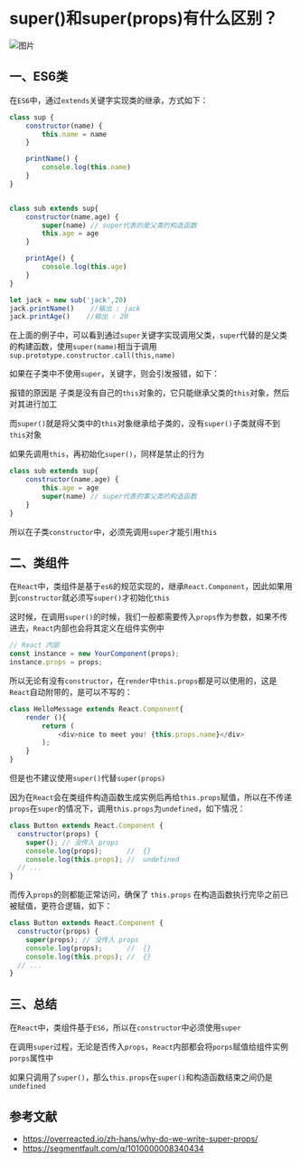 # super()和super(props)有什么区别？

![图片](https://mmbiz.qpic.cn/mmbiz_png/gH31uF9VIibTcEpbCU72x5Na8cUc6oVuibzzhLfq7fk7MFQfDPM2wGpdF5Y8H5WwmEFJsxvZ8eoqzyS6vAh20VicA/640?wx_fmt=png&tp=webp&wxfrom=5&wx_lazy=1&wx_co=1)

## 一、ES6类

在`ES6`中，通过`extends`关键字实现类的继承，方式如下：

```js
class sup {
    constructor(name) {
        this.name = name
    }

    printName() {
        console.log(this.name)
    }
}


class sub extends sup{
    constructor(name,age) {
        super(name) // super代表的是父类的构造函数
        this.age = age
    }

    printAge() {
        console.log(this.age)
    }
}

let jack = new sub('jack',20)
jack.printName()    //输出 : jack
jack.printAge()    //输出 : 20
```

在上面的例子中，可以看到通过`super`关键字实现调用父类，`super`代替的是父类的构建函数，使用`super(name)`相当于调用`sup.prototype.constructor.call(this,name)`

如果在子类中不使用`super`，关键字，则会引发报错，如下：![图片](data:image/gif;base64,iVBORw0KGgoAAAANSUhEUgAAAAEAAAABCAYAAAAfFcSJAAAADUlEQVQImWNgYGBgAAAABQABh6FO1AAAAABJRU5ErkJggg==)

报错的原因是 子类是没有自己的`this`对象的，它只能继承父类的`this`对象，然后对其进行加工

而`super()`就是将父类中的`this`对象继承给子类的，没有`super()`子类就得不到`this`对象

如果先调用`this`，再初始化`super()`，同样是禁止的行为

```js
class sub extends sup{
    constructor(name,age) {
        this.age = age
        super(name) // super代表的事父类的构造函数
    }
}
```

所以在子类`constructor`中，必须先调用`super`才能引用`this`

## 二、类组件

在`React`中，类组件是基于`es6`的规范实现的，继承`React.Component`，因此如果用到`constructor`就必须写`super()`才初始化`this`

这时候，在调用`super()`的时候，我们一般都需要传入`props`作为参数，如果不传进去，`React`内部也会将其定义在组件实例中

```js
// React 内部
const instance = new YourComponent(props);
instance.props = props;
```

所以无论有没有`constructor`，在`render`中`this.props`都是可以使用的，这是`React`自动附带的，是可以不写的：

```js
class HelloMessage extends React.Component{
    render (){
        return (
            <div>nice to meet you! {this.props.name}</div>
        );
    }
}
```

但是也不建议使用`super()`代替`super(props)`

因为在`React`会在类组件构造函数生成实例后再给`this.props`赋值，所以在不传递`props`在`super`的情况下，调用`this.props`为`undefined`，如下情况：

```js
class Button extends React.Component {
  constructor(props) {
    super(); // 没传入 props
    console.log(props);      //  {}
    console.log(this.props); //  undefined
  // ...
}
```

而传入`props`的则都能正常访问，确保了 `this.props` 在构造函数执行完毕之前已被赋值，更符合逻辑，如下：

```js
class Button extends React.Component {
  constructor(props) {
    super(props); // 没传入 props
    console.log(props);      //  {}
    console.log(this.props); //  {}
  // ...
}
```

## 三、总结

在`React`中，类组件基于`ES6`，所以在`constructor`中必须使用`super`

在调用`super`过程，无论是否传入`props`，`React`内部都会将`porps`赋值给组件实例`porps`属性中

如果只调用了`super()`，那么`this.props`在`super()`和构造函数结束之间仍是`undefined`

## 参考文献

- https://overreacted.io/zh-hans/why-do-we-write-super-props/
- https://segmentfault.com/q/1010000008340434
